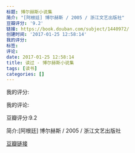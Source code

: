 ```yaml
---
标题: 博尔赫斯小说集
简介: "[阿根廷] 博尔赫斯 / 2005 / 浙江文艺出版社"
豆瓣评分: '9.2'
链接: https://book.douban.com/subject/1440972/
创建时间: '2017-01-25 12:58:14'
我的评分:
标签:
评论:
date: 2017-01-25 12:58:14
title: 读过 - 博尔赫斯小说集
tags: [读书]
categories: []
---
```


我的评分:

我的评论:

豆瓣评分:9.2

简介:[阿根廷] 博尔赫斯 / 2005 / 浙江文艺出版社

[豆瓣链接](https://book.douban.com/subject/1440972/)

